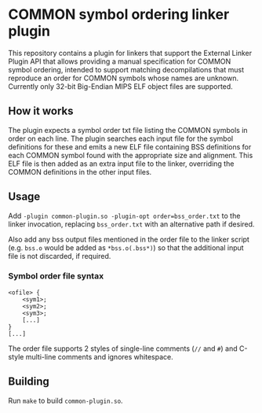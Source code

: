 # COMMON symbol ordering linker plugin

This repository contains a plugin for linkers that support the External Linker Plugin API that allows providing a manual specification for COMMON symbol ordering, intended to support matching decompilations that must reproduce an order for COMMON symbols whose names are unknown. Currently only 32-bit Big-Endian MIPS ELF object files are supported.

## How it works

The plugin expects a symbol order txt file listing the COMMON symbols in order on each line. The plugin searches each input file for the symbol definitions for these and emits a new ELF file containing BSS definitions for each COMMON symbol found with the appropriate size and alignment. This ELF file is then added as an extra input file to the linker, overriding the COMMON definitions in the other input files.

## Usage

Add `-plugin common-plugin.so -plugin-opt order=bss_order.txt` to the linker invocation, replacing `bss_order.txt` with an alternative path if desired.

Also add any bss output files mentioned in the order file to the linker script (e.g. `bss.o` would be added as `*bss.o(.bss*)`) so that the additional input file is not discarded, if required.

### **Symbol order file syntax**

```
<ofile> {
    <sym1>;
    <sym2>;
    <sym3>;
    [...]
}
[...]
```

The order file supports 2 styles of single-line comments (`//` and `#`) and C-style multi-line comments and ignores whitespace.

## Building

Run `make` to build `common-plugin.so`.
